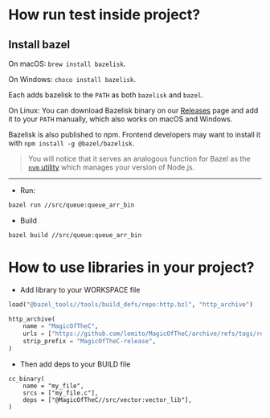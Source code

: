 # How run test inside project?

## Install bazel
On macOS: `brew install bazelisk`.

On Windows: `choco install bazelisk`.

Each adds bazelisk to the `PATH` as both `bazelisk` and `bazel`.

On Linux: You can download Bazelisk binary on our [Releases](https://github.com/bazelbuild/bazelisk/releases) page and add it to your `PATH` manually, which also works on macOS and Windows.

Bazelisk is also published to npm.
Frontend developers may want to install it with `npm install -g @bazel/bazelisk`.

> You will notice that it serves an analogous function for Bazel as the
> [`nvm` utility](https://github.com/nvm-sh/nvm) which manages your version of Node.js.
--------
* Run:
```bash
bazel run //src/queue:queue_arr_bin
```
* Build
```bash
bazel build //src/queue:queue_arr_bin
```

# How to use libraries in your project?

* Add library to your WORKSPACE file
```py
load("@bazel_tools//tools/build_defs/repo:http.bzl", "http_archive")

http_archive(
    name = "MagicOfTheC",
    urls = ["https://github.com/lemito/MagicOfTheC/archive/refs/tags/release.zip"],
    strip_prefix = "MagicOfTheC-release",
)
```

* Then add deps to your BUILD file
```
cc_binary(
    name = "my_file",
    srcs = ["my_file.c"],
    deps = ["@MagicOfTheC//src/vector:vector_lib"],
)
```
